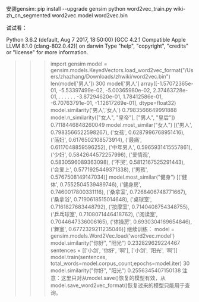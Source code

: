 安装gensim: pip install --upgrade gensim
python word2vec_train.py wiki-zh_cn_segmented word2vec.model word2vec.bin


试试看：
>
Python 3.6.2 (default, Aug  7 2017, 18:50:00)
[GCC 4.2.1 Compatible Apple LLVM 8.1.0 (clang-802.0.42)] on darwin
Type "help", "copyright", "credits" or "license" for more information.
>>> import gensim
>>> model = gensim.models.KeyedVectors.load_word2vec_format("/Users/zhazhang/Downloads/zhwiki/word2vec.bin")
>>> len(model['男人'])
300
>>> model['男人']
array([-1.57072365e-01, -5.53397499e-02, -5.00365980e-02,  2.37463728e-01,
        .
        .
        .
        .
        .
        .
       -3.87294620e-01,  1.78412586e-01, -6.70763791e-01, -1.12617269e-01],
      dtype=float32)
>>> model.similarity('男人','女人')
0.7983566649991888
>>> model.n_similarity(["女人", "皇帝"], ["男人", "皇后"])
0.7118446848260049
>>> model.most_similar("女人")
[('男人', 0.7983566522598267), ('女孩', 0.6287996768951416), ('荡妇', 0.6176502108573914), ('最痛', 0.6117048859596252), ('中年男人', 0.5965931415557861), ('少妇', 0.5842644572257996), ('爱情观', 0.5830596089363098), ('不哭', 0.5812167525291443), ('会爱上', 0.5771925449371338), ('男孩', 0.5767508149147034)]
>>> model.most_similar("健身")
[('健体', 0.7552504539489746), ('健身房', 0.7460017800331116), ('桑拿室', 0.7268406748771667), ('桑拿浴', 0.7190618515014648), ('桌球室', 0.7161827683448792), ('按摩室', 0.7140408754348755), ('乒乓球室', 0.7108071446418762), ('阅读室', 0.7044647336006165), ('体操房', 0.6930304169654846), ('舞室', 0.6772329211235046)]
继续训练：
>>> model = gensim.models.Word2Vec.load('word2vec.model')
>>> model.similarity("你好", "阳光")
0.232829629224467
>>> sentences = [['小剑', '你好', '啊'], ['小剑', '阳光', '啊']]
>>> model.train(sentences, total_words=model.corpus_count,epochs=model.iter)
30
>>> model.similarity("你好", "阳光")
0.2556345407150138
注意：这里只对从model.save()恢复的模型有效，从model.save_word2vec_format()恢复过来的模型只能用于查询。